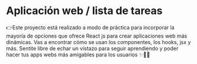 # Aplicación web / lista de tareas

👉Este proyecto está realizado a modo de práctica para incorporar la mayoría de opciones que ofrece React js para crear aplicaciones web más dinámicas. Vas a encontrar cómo se usan los componentes, los hooks, jsx y más. Sentite libre de echar un vistazo para seguir aprendiendo y poder hacer tus apps webs más amigables para los usuarios ✨👩‍💻